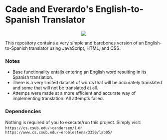 # Cade and Everardo's English-to-Spanish Translator

<p align="center">
   <img src="https://giphy.com/gifs/AmericanDadTBS-season-17-american-dad-smiths-J2S6Eergkn2xauHFc3" />
</p>

This repository contains a very simple and barebones version of an English-to-Spanish translator using JavaScript, HTML, and CSS.

### Notes
- Base functionality entails entering an English word resulting in its Spanish translation.
- There is a very limited dataset of words that will be accurately translated and some that will not be translated at all.
- Attemps were made at a more efficient and accurate way of implementing translation. All attempts failed.

### Dependencies
Nothing is required of you to execute/run this project.
Simply visit:
  `https://cs.csub.edu/~candersen/)` or
  `https://www.cs.csub.edu/~eroblestena/3350/lab05/`
